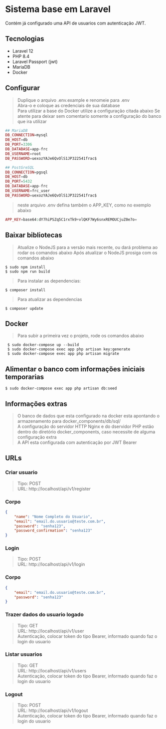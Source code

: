 # Sistema base em Laravel
Contém já configurado uma API de usuarios com autenticação JWT. <br>

## Tecnologias

- Laravel 12 <br>
- PHP 8.4 <br>
- Laravel Passport (jwt) <br>
- MariaDB <br>
- Docker <br>

## Configurar

> Duplique o arquivo .env.example e renomeie para .env <br>
> Abra-o e coloque as credenciais de sua database <br> 
> Para utilizar a base do Docker utilize a configuração citada abaixo
> Se atente para deixar sem comentario somente a configuração do banco que ira utilizar

```php
## MariaDB
DB_CONNECTION=mysql
DB_HOST=db
DB_PORT=3306
DB_DATABASE=app-frc
DB_USERNAME=root
DB_PASSWORD=uexozYAJe6QvOlS1JP322541frac$

## PostGreSQL
DB_CONNECTION=pgsql
DB_HOST=db
DB_PORT=5432
DB_DATABASE=app-frc
DB_USERNAME=frc_user
DB_PASSWORD=uexozYAJe6QvOlS1JP322541frac$
```

> neste arquivo .env defina também o APP_KEY, como no exemplo abaixo

```php
APP_KEY=base64:dY7hiPSZq5C1rxTk9+vlQKF7Wy6snxREMOUCjuZ0e7o=
```

## Baixar bibliotecas

> Atualize o NodeJS para a versão mais recente, ou dará problema ao rodar os comandos abaixo
> Após atualizar o NodeJS prosiga com os comandos abaixo

` $ sudo npm install ` <br>
` $ sudo npm run build ` <br>

> Para instalar as dependencias: 

`$ composer install` <br>

> Para atualizar as dependencias

`$ composer update` <br>

## Docker 

> Para subir a primeira vez o projeto, rode os comandos abaixo

` $ sudo docker-compose up --build`  <br>
` $ sudo docker-compose exec app php artisan key:generate` <br>
` $ sudo docker-compose exec app php artisan migrate` <br>


## Alimentar o banco com informações iniciais temporarias

` $ sudo docker-compose exec app php artisan db:seed ` <br>


## Informações extras
> O banco de dados que esta configurado na docker esta apontando o armazenamento para docker_components/db/sql/ <br>
> A configuração do servidor HTTP Nginx e do dservidor PHP estão dentro do diretório docker_components, caso necessite de alguma configuração extra <br>
> A API esta configurada com autenticação por JWT Bearer<br>

## URLs 

### Criar usuario
> Tipo: POST <br>
> URL: http://localhost/api/v1/register  <br>

### Corpo

```JSON
{
    "name": "Nome Completo do Usuario",
    "email": "email.do.usuario@teste.com.br",
    "password": "senha123",
    "password_confirmation": "senha123"
}
```

### Login
> Tipo: POST <br>
> URL: http://localhost/api/v1/login  <br>

### Corpo

```JSON
{
    "email": "email.do.usuario@teste.com.br",
    "password": "senha123"
}
```

### Trazer dados do usuario logado
> Tipo: GET <br>
> URL: http://localhost/api/v1/user  <br>
> Autenticação, colocar token do tipo Bearer, informado quando faz o login do usuario

### Listar usuarios
> Tipo: GET <br>
> URL: http://localhost/api/v1/users <br>
> Autenticação, colocar token do tipo Bearer, informado quando faz o login do usuario

### Logout
> Tipo: POST <br>
> URL: http://localhost/api/v1/logout <br>
> Autenticação, colocar token do tipo Bearer, informado quando faz o login do usuario